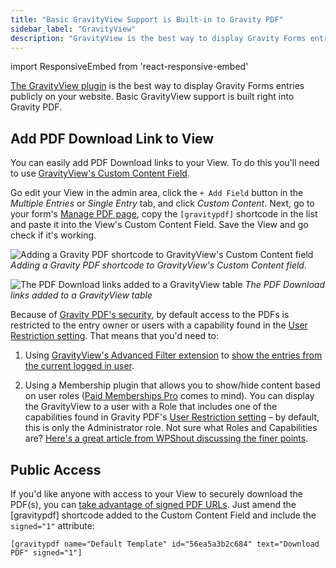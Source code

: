 ```yaml
---
title: "Basic GravityView Support is Built-in to Gravity PDF"
sidebar_label: "GravityView"
description: "GravityView is the best way to display Gravity Forms entries on your website. Basic GravityView support is built right into Gravity PDF."
---
```


import ResponsiveEmbed from 'react-responsive-embed'

[The GravityView plugin](https://gravityview.co/?ref=186) is the best way to display Gravity Forms entries publicly on your website. Basic GravityView support is built right into Gravity PDF.

## Add PDF Download Link to View 

You can easily add PDF Download links to your View. To do this you'll need to use [GravityView's Custom Content Field](http://docs.gravityview.co/article/111-using-the-custom-content-field).

<ResponsiveEmbed src="https://player.vimeo.com/video/671780459" allowfullscreen />

Go edit your View in the admin area, click the `+ Add Field` button in the *Multiple Entries* or *Single Entry* tab, and click *Custom Content*. Next, go to your form's [Manage PDF page](managing-pdfs.md), copy the `[gravitypdf]` shortcode in the list and paste it into the View's Custom Content Field. Save the View and go check if it's working. 

![Adding a Gravity PDF shortcode to GravityView's Custom Content field](https://resources.gravitypdf.com/uploads/2021/04/v6-GravityView-Custom-Content.png)
_Adding a Gravity PDF shortcode to GravityView's Custom Content field._

![The PDF Download links added to a GravityView table](https://resources.gravitypdf.com/uploads/2016/06/GravityViewList.png) 
_The PDF Download links added to a GravityView table_

Because of [Gravity PDF's security](pdf-security.md), by default access to the PDFs is restricted to the entry owner or users with a capability found in the [User Restriction setting](global-settings.md#user-restriction). That means that you'd need to:

1.  Using [GravityView's Advanced Filter extension](https://gravityview.co/extensions/advanced-filter/?ref=186) to [show the entries from the current logged in user](https://docs.gravityview.co/article/203-how-to-show-only-results-submitted-by-the-current-user).

2.  Using a Membership plugin that allows you to show/hide content based on user roles ([Paid Memberships Pro](https://wordpress.org/plugins/paid-memberships-pro/) comes to mind). You can display the GravityView to a user with a Role that includes one of the capabilities found in Gravity PDF's [User Restriction setting](global-settings.md#user-restriction) – by default, this is only the Administrator role. Not sure what Roles and Capabilities are? [Here's a great article from WPShout discussing the finer points](https://wpshout.com/working-with-wordpress-user-roles-and-capabilities/).

## Public Access 

If you'd like anyone with access to your View to securely download the PDF(s), you can [take advantage of signed PDF URLs](shortcodes-and-mergetags.md#signed-optional). Just amend the [gravitypdf] shortcode added to the Custom Content Field and include the `signed="1"` attribute:

`[gravitypdf name="Default Template" id="56ea5a3b2c684" text="Download PDF" signed="1"]`